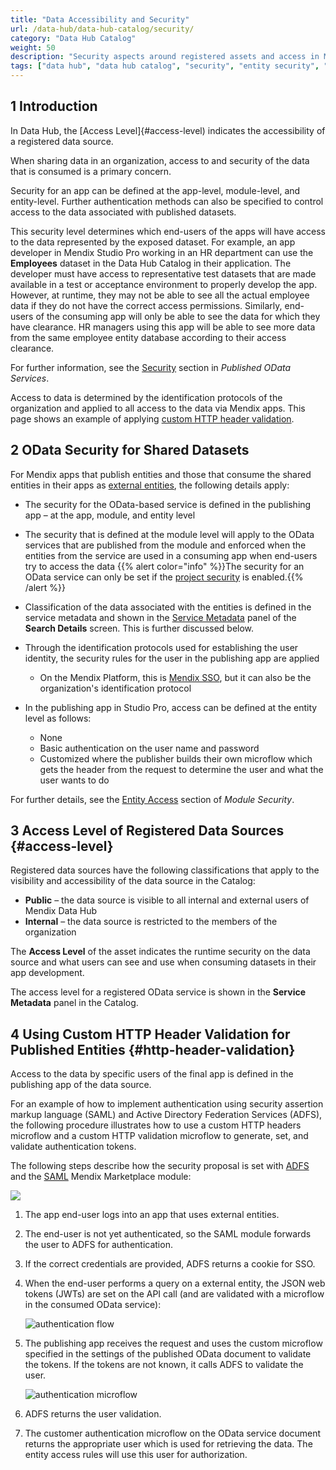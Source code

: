```yaml
---
title: "Data Accessibility and Security"
url: /data-hub/data-hub-catalog/security/
category: "Data Hub Catalog"
weight: 50
description: "Security aspects around registered assets and access in Mendix Data Hub."
tags: ["data hub", "data hub catalog", "security", "entity security", "dataset security","odata service security"]
---
```


## 1 Introduction

In Data Hub, the [Access Level]{#access-level) indicates the accessibility of a registered data source.

When sharing data in an organization, access to and security of the data that is consumed is a primary concern.

Security for an app can be defined at the app-level, module-level, and entity-level. Further authentication methods can also be specified to control access to the data associated with published datasets.

This security level determines which end-users of the apps will have access to the data represented by the exposed dataset. For example, an app developer in Mendix Studio Pro working in an HR department can use the **Employees** dataset in the Data Hub Catalog in their application. The developer must have access to representative test datasets that are made available in a test or acceptance environment to properly develop the app. However, at runtime, they may not be able to see all the actual employee data if they do not have the correct access permissions. Similarly, end-users of the consuming app will only be able to see the data for which they have clearance.  HR managers using this app will be able to see more data from the same employee entity database according to their access clearance.

For further information, see the [Security](/refguide/published-odata-services/#security) section in *Published OData Services*.

Access to data is determined by the identification protocols of the organization and applied to all access to the data via Mendix apps. This page shows an example of applying [custom HTTP header validation](#http-header-validation).

## 2 OData Security for Shared Datasets

For Mendix apps that publish entities and those that consume the shared entities in their apps as [external entities](/refguide/external-entities/), the following details apply:

* The security for the OData-based service is defined in the publishing app – at the app, module, and entity level
* The security that is defined at the module level will apply to the OData services that are published from the module and enforced when the entities from the service are used in a consuming app when end-users try to access the data
	{{% alert color="info" %}}The security for an OData service can only be set if the [project security](/refguide/project-security/) is enabled.{{% /alert %}}

* Classification of the data associated with the entities is defined in the service metadata and shown in the [Service Metadata](/data-hub/data-hub-catalog/search/#metadata) panel of the **Search Details** screen. This is further discussed below.
* Through the identification protocols used for establishing the user identity, the security rules for the user in the publishing app are applied

	* On the Mendix Platform, this is [Mendix SSO](/developerportal/deploy/mendix-sso/),  but it can also be the organization's identification protocol
* In the publishing app in Studio Pro, access can be defined at the entity level as follows:

	* None
	* Basic authentication on the user name and password
	* Customized where the publisher builds their own microflow which gets the header from the request to determine the user and what the user wants to do

For further details, see the [Entity Access](/refguide/module-security/#entity-access) section of *Module Security*.

## 3 Access Level of Registered Data Sources {#access-level}

Registered data sources have the following classifications that apply to the visibility and accessibility of the data source in the Catalog:

* **Public**  – the data source is visible to all internal and external users of Mendix Data Hub
* **Internal**  – the data source is restricted to the members of the organization

The **Access Level** of the asset indicates the runtime security on the data source and what users can see and use when consuming datasets in their app development.

The access level for a registered OData service is shown in the **Service Metadata** panel in the Catalog.

## 4 Using Custom HTTP Header Validation for Published Entities {#http-header-validation}

Access to the data by specific users of the final app is defined in the publishing app of the data source.

For an example of how to implement authentication using security assertion markup language (SAML) and Active Directory Federation Services (ADFS),  the following procedure illustrates how to use a custom HTTP headers microflow and a custom HTTP validation microflow to generate, set, and validate authentication tokens.

The following steps describe how the security proposal is set with [ADFS](https:/docs.microsoft.com/en-us/windows-server/identity/active-directory-federation-services) and the [SAML](/appstore/modules/saml/) Mendix Marketplace module:

![](/attachments/data-hub/data-hub-catalog/security/federation-with-ADFS-SAML-schematic.png)

1. The app end-user logs into an app that uses external entities.
2. The end-user is not yet authenticated, so the SAML module forwards the user to ADFS for authentication.
3. If the correct credentials are provided, ADFS returns a cookie for SSO.

4. When the end-user performs a query on a external entity, the JSON web tokens (JWTs) are set on the API call (and are validated with a microflow in the consumed OData service):

    ![authentication flow](/attachments/data-hub/data-hub-catalog/security/authentication-headers-from-microflow.png)

5. The publishing app receives the request and uses the custom microflow specified in the settings of the published OData document to validate the tokens. If the tokens are not known, it calls ADFS to validate the user.

    ![authentication microflow](/attachments/data-hub/data-hub-catalog/security/authentication-microflow.png)

6. ADFS returns the user validation.
7. The customer authentication microflow on the OData service document returns the appropriate user which is used for retrieving the data. The entity access rules will use this user for authorization.
